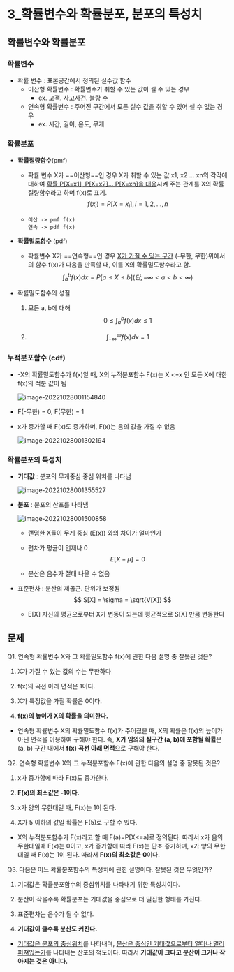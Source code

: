 # 3_확률변수와 확률분포, 분포의 특성치



## 확률변수와 확률분포

### 확률변수

- 확률 변수 : 표본공간에서 정의된 실수값 함수
  - 이산형 확률변수 : 확률변수가 취할 수 있는 값이 셀 수 있는 경우
    - ex. 고객. 사고사건. 불량 수
  - 연속형 확률변수 : 주어진 구간에서 모든 실수 값을 취할 수 있어 셀 수 없는 경우
    - ex. 시간, 길이, 온도, 무게



### 확률분포

- **확률질량함수**(pmf)

  - 확률 변수 X가 ==이산형==인 경우 X가 취할 수 있는 값 x1, x2 ... xn의 각각에 대하여 <u>확률 P[X=x1], P[X=x2]... P[X=xn]을 대응</u>시켜 주는 관계를 X의 확률질량함수라고 하며 f(x)로 표기.
    $$
    f(x_i) = P[X = x_i], i = 1,2,...,n
    $$

  - ```
    이산 -> pmf f(x)
    연속 -> pdf f(x)
    ```

  

- **확률밀도함수** (pdf)

  - 확률변수 X가 ==연속형==인 경우 <u>X가 가질 수 있는 구간</u> (-무한, 무한)위에서의 함수 f(x)가 다음을 만족할 때, 이를 X의 확률밀도함수라고 함.
    $$
    \int_a^b f(x) dx = P[a \leq X \leq b] (단, -\infty < a < b < \infty )
    $$
    

- 확률밀도함수의 성질

  1. 모든 a, b에 대해 
     $$
     0 \leq \int_a^b f(x) dx \leq 1
     $$
     

  2. $$
     \int_{-\infty}^{\infty}f(x)dx = 1
     $$



### 누적분포함수 (cdf)

- -X의 확률밀도함수가 f(x)일 때, X의 누적분포함수 F(x)는 X <=x 인 모든 X에 대한 f(x)의 적분 값이 됨

  ![image-20221028001154840](C:/Users/yes47/AppData/Roaming/Typora/typora-user-images/image-20221028001154840.png)

- F(-무한) = 0, F(무한) = 1

- x가 증가할 때 F(x)도 증가하며, F(x)는 음의 값을 가질 수 없음

  ![image-20221028001302194](C:/Users/yes47/AppData/Roaming/Typora/typora-user-images/image-20221028001302194.png)



### 확률분포의 특성치

- **기대값** : 분포의 무게중심 중심 위치를 나타냄

  ![image-20221028001355527](C:/Users/yes47/AppData/Roaming/Typora/typora-user-images/image-20221028001355527.png)



- **분포** : 분포의 산포를 나타냄

  ![image-20221028001500858](C:/Users/yes47/AppData/Roaming/Typora/typora-user-images/image-20221028001500858.png)

  - 랜덤한 X들이 무게 중심 (E(x)) 와의 차이가 얼마인가

  - 편차가 평균이 언제나 0
    $$
    E[X-\mu] = 0
    $$
    

  - 분산은 음수가 절대 나올 수 없음



- 표준편차 : 분산의 제곱근. 단위가 보정됨
  $$
  S[X] = \sigma = \sqrt{V[X]}
  $$
  

  - E[X] 자신의 평균으로부터 X가 변동이 되는데 평균적으로 S[X] 만큼 변동한다





## 문제

Q1. 연속형 확률변수 X와 그 확률밀도함수 f(x)에 관한 다음 설명 중 잘못된 것은?

1. X가 가질 수 있는 값의 수는 무한하다

2. f(x)의 곡선 아래 면적은 1이다.

3. X가 특정값을 가질 확률은 0이다.

4. **f(x)의 높이가 X의 확률을 의미한다.** 



- 연속형 확률변수 X의 확률밀도함수 f(x)가 주어졌을 때, X의 확률은 f(x)의 높이가 아닌 면적을 이용하여 구해야 한다. 즉, **X가 임의의 실구간 (a, b)에 포함될 확률**은 (a, b) 구간 내에서 **f(x) 곡선 아래 면적**으로 구해야 한다.



Q2. 연속형 확률변수 X와 그 누적분포함수 F(x)에 관한 다음의 설명 중 잘못된 것은?

1. x가 증가함에 따라 F(x)도 증가한다.

2. **F(x)의 최소값은 -1이다.** 

3. x가 양의 무한대일 때, F(x)는 1이 된다.

4. X가 5 이하의 값일 확률은 F(5)로 구할 수 있다.



- X의 누적분포함수가 F(x)라고 할 때 F(a)=P[X<=a]로 정의된다. 따라서 x가 음의 무한대일때 F(x)는 0이고, x가 증가함에 따라 F(x)는 단조 증가하며, x가 양의 무한대일 때 F(x)는 1이 된다. 따라서 **F(x)의 최소값은 0**이다.



Q3. 다음은 어느 확률분포함수의 특성치에 관한 설명이다. 잘못된 것은 무엇인가?

1. 기대값은 확률분포함수의 중심위치를 나타내기 위한 특성치이다.

2. 분산이 작을수록 확률분포는 기대값을 중심으로 더 밀집한 형태를 가진다.

3. 표준편차는 음수가 될 수 없다.

4. **기대값이 클수록 분산도 커진다.**



- <u>기대값은 분포의 중심위치</u>를 나타내며, <u>분산은 중심인 기대값으로부터 얼마나 멀리 퍼져있는가</u>를 나타내는 산포의 척도이다. 따라서 **기대값이 크다고 분산이 크거나 작아지는 것은 아니다.**